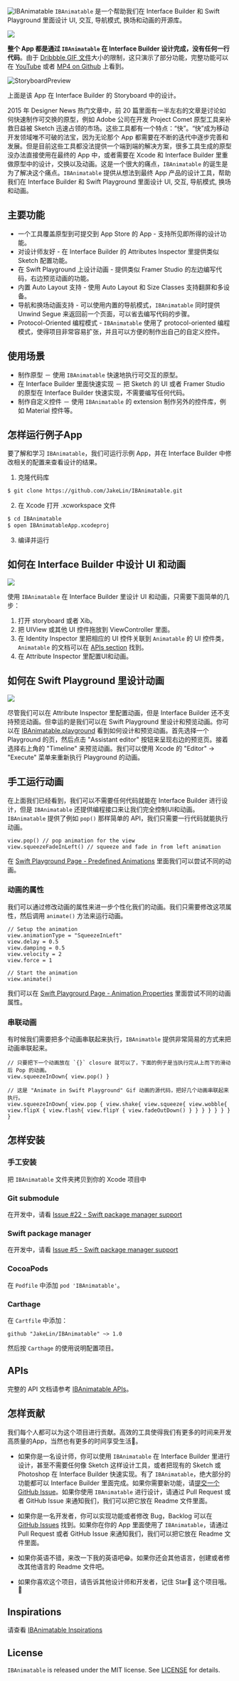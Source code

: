 ![IBAnimatable](https://raw.githubusercontent.com/JakeLin/IBAnimatable-Misc/master/IBAnimatable/Hero.png)
`IBAnimatable` 是一个帮助我们在 Interface Builder 和 Swift Playground 里面设计 UI, 交互, 导航模式, 换场和动画的开源库。

![](https://d13yacurqjgara.cloudfront.net/users/332358/screenshots/2453933/ibanimatable.gif)

**整个 App 都是通过 `IBAnimatable` 在 Interface Builder 设计完成，没有任何一行代码**。由于 [Dribbble GIF 文件](https://dribbble.com/shots/2453933-IBAnimatable-Design-App-Store-ready-Apps-in-Interface-Builder)大小的限制，这只演示了部分功能，完整功能可以在 [YouTube](https://www.youtube.com/watch?v=dvD8X6J1YLM) 或者 [MP4 on Github](https://github.com/JakeLin/IBAnimatable-Misc/blob/master/Videos/IBAnimatable.mp4?raw=true) 上看到。

![StoryboardPreview](https://raw.githubusercontent.com/JakeLin/IBAnimatable-Misc/master/IBAnimatable/Storyboard.jpg)

上面是该 App 在 Interface Builder 的 Storyboard 中的设计。

2015 年 Designer News 热门文章中，前 20 篇里面有一半左右的文章是讨论如何快速制作可交换的原型，例如 Adobe 公司在开发 Project Comet 原型工具来补救日益被 Sketch 迅速占领的市场。这些工具都有一个特点：“快”。“快”成为移动开发领域唯不可破的法宝，因为无论那个 App 都需要在不断的迭代中逐步完善和发展。但是目前这些工具都没法提供一个端到端的解决方案，很多工具生成的原型没办法直接使用在最终的 App 中，或者需要在 Xcode 和 Interface Builder 里重做原型中的设计，交换以及动画。这是一个很大的痛点，`IBAnimatable` 的诞生是为了解决这个痛点。`IBAnimatable` 提供从想法到最终 App 产品的设计工具，帮助我们在 Interface Builder 和 Swift Playground 里面设计 UI, 交互, 导航模式, 换场和动画。

## 主要功能
* 一个工具覆盖原型到可提交到 App Store 的 App - 支持所见即所得的设计功能。
* 对设计师友好 - 在 Interface Builder 的 Attributes Inspector 里提供类似 Sketch 配置功能。
* 在 Swift Playground 上设计动画 - 提供类似 Framer Studio 的左边编写代码，右边预览动画的功能。
* 内置 Auto Layout 支持 - 使用 Auto Layout 和 Size Classes 支持翻屏和多设备。
* 导航和换场动画支持 - 可以使用内置的导航模式，`IBAnimatable` 同时提供 Unwind Segue 来返回前一个页面，可以省去编写代码的步骤。
* Protocol-Oriented 编程模式 - `IBAnimatable` 使用了 protocol-oriented 编程模式，使得项目非常容易扩张，并且可以方便的制作出自己的自定义控件。

## 使用场景
* 制作原型 － 使用 `IBAnimatable` 快速地执行可交互的原型。
* 在 Interface Builder 里面快速实现 － 把 Sketch 的 UI 或者 Framer Studio 的原型在 Interface Builder 快速实现，不需要编写任何代码。
* 制作自定义控件 － 使用 `IBAnimatable` 的 extension 制作另外的控件库，例如 Material 控件等。


## 怎样运行例子App
要了解和学习 `IBAnimatable`，我们可运行示例 App，并在 Interface Builder 中修改相关的配置来查看设计的结果。

1) 克隆代码库

```bash
$ git clone https://github.com/JakeLin/IBAnimatable.git
```

2) 在 Xcode 打开 .xcworkspace 文件

```bash
$ cd IBAnimatable
$ open IBAnimatableApp.xcodeproj
```

3) 编译并运行

## 如何在 Interface Builder 中设计 UI 和动画
![](https://raw.githubusercontent.com/JakeLin/IBAnimatable-Misc/master/IBAnimatable/DesignInInterfaceBuilder.png)

使用 `IBAnimatable` 在 Interface Builder 里设计 UI 和动画，只需要下面简单的几步：

1. 打开 storyboard 或者 Xib。
2. 把 UIView 或其他 UI 控件拖放到 ViewController 里面。
3. 在 Identity Inspector 里把相应的 UI 控件关联到 `Animatable` 的 UI 控件类，`Animatable` 的文档可以在 [APIs section](https://github.com/JakeLin/IBAnimatable#apis) 找到。
4. 在 Attribute Inspector 里配置UI和动画。


## 如何在 Swift Playground 里设计动画
![](https://raw.githubusercontent.com/JakeLin/IBAnimatable-Misc/master/IBAnimatable/AnimateInSwiftPlayground.gif)

尽管我们可以在 Attribute Inspector 里配置动画，但是 Interface Builder 还不支持预览动画。但幸运的是我们可以在 Swift Playground 里设计和预览动画。你可以在 [IBAnimatable.playground](https://github.com/JakeLin/IBAnimatable/tree/master/IBAnimatable.playground) 看到如何设计和预览动画。首先选择一个Playground 的页，然后点击 "Assistant editor" 按钮来呈现右边的预览页。接着选择右上角的 "Timeline" 来预览动画。我们可以使用 Xcode 的 "Editor" -> "Execute" 菜单来重新执行 Playground 的动画。


## 手工运行动画
在上面我们已经看到，我们可以不需要任何代码就能在 Interface Builder 进行设计，但是 `IBAnimatable` 还提供编程接口来让我们完全控制UI和动画。`IBAnimatable` 提供了例如 `pop()` 那样简单的 API，我们只需要一行代码就能执行动画。

```
view.pop() // pop animation for the view
view.squeezeFadeInLeft() // squeeze and fade in from left animation
```

在 [Swift Playground Page - Predefined Animations](https://github.com/JakeLin/IBAnimatable/tree/master/IBAnimatable.playground/Pages/Predefined%20Animations.xcplaygroundpage) 里面我们可以尝试不同的动画。

### 动画的属性
我们可以通过修改动画的属性来进一步个性化我们的动画。我们只需要修改这项属性，然后调用 `animate()` 方法来运行动画。

```
// Setup the animation
view.animationType = "SqueezeInLeft"
view.delay = 0.5
view.damping = 0.5
view.velocity = 2
view.force = 1

// Start the animation
view.animate()
```

我们可以在 [Swift Playgrourd Page - Animation Properties](https://github.com/JakeLin/IBAnimatable/tree/master/IBAnimatable.playground/Pages/Animation%20Properties.xcplaygroundpage) 里面尝试不同的动画属性。

### 串联动画
有时候我们需要把多个动画串联起来执行，`IBAnimatble` 提供非常简易的方式来把动画串联起来。

```
// 只要把下一个动画放在 `{}` closure 就可以了，下面的例子是当执行完从上而下的滑动后 Pop 的动画。
view.squeezeInDown{ view.pop() }

// 这是 "Animate in Swift Playground" Gif 动画的源代码，把好几个动画串联起来执行。
view.squeezeInDown{ view.pop { view.shake{ view.squeeze{ view.wobble{ view.flipX { view.flash{ view.flipY { view.fadeOutDown() } } } } } } } }
```

## 怎样安装
### 手工安装
把 `IBAnimatable` 文件夹拷贝到你的 Xcode 项目中

### Git submodule
在开发中，请看 [Issue #22 - Swift package manager support](https://github.com/JakeLin/IBAnimatable/issues/22)

### Swift package manager
在开发中，请看 [Issue #5 - Swift package manager support](https://github.com/JakeLin/IBAnimatable/issues/5)

### CocoaPods

在 `Podfile` 中添加 `pod 'IBAnimatable'`。

### Carthage

在 `Cartfile` 中添加：

```
github "JakeLin/IBAnimatable" ~> 1.0
```

然后按 `Carthage` 的使用说明配置项目。

## APIs
完整的 API 文档请参考 [IBAnimatable APIs](https://github.com/JakeLin/IBAnimatable#apis)。

## 怎样贡献
我们每个人都可以为这个项目进行贡献。高效的工具使得我们有更多的时间来开发高质量的App，当然也有更多的时间享受生活🍻。

* 如果你是一名设计师，你可以使用 `IBAnimatable` 在 Interface Builder 里进行设计，甚至不需要任何像 Sketch 这样设计工具，或者把现有的 Sketch 或 Photoshop 在 Interface Builder 快速实现。有了 `IBAnimatable`，绝大部分的功能都可以 Interface Builder 里面完成。如果你需要新功能，请[提交一个 GitHub Issue](https://github.com/JakeLin/IBAnimatable/issues/new)。如果你使用 `IBAnimatable` 进行设计，请通过 Pull Request 或者 GitHub Issue 来通知我们，我们可以把它放在 Readme 文件里面。

* 如果你是一名开发者，你可以实现功能或者修改 Bug，Backlog 可以在[GitHub Issues](https://github.com/JakeLin/IBAnimatable/issues) 找到。如果你在你的 App 里面使用了 `IBAnimatable`，请通过 Pull Request 或者 GitHub Issue 来通知我们，我们可以把它放在 Readme 文件里面。

* 如果你英语不错，来改一下我的英语吧😁。如果你还会其他语言，创建或者修改其他语言的 Readme 文件吧。

* 如果你喜欢这个项目，请告诉其他设计师和开发者，记住 Star🌟 这个项目哦。 🤗


## Inspirations
请查看 [IBAnimatable Inspirations](https://github.com/JakeLin/IBAnimatable#inspirations)

## License
`IBAnimatable` is released under the MIT license. See [LICENSE](https://github.com/JakeLin/IBAnimatable/blob/master/LICENSE) for details.

